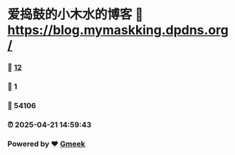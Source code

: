 # 爱捣鼓的小木水的博客 :link: https://blog.mymaskking.dpdns.org/ 
### :page_facing_up: [12](https://blog.mymaskking.dpdns.org//tag.html) 
### :speech_balloon: 1 
### :hibiscus: 54106 
### :alarm_clock: 2025-04-21 14:59:43 
### Powered by :heart: [Gmeek](https://github.com/Meekdai/Gmeek)
